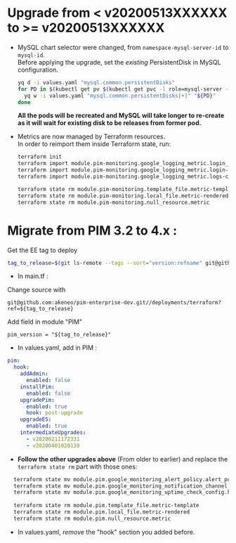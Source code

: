 # Upgrade from < v20200513XXXXXX  to >= v20200513XXXXXX

- MySQL chart selector were changed, from `namespace-mysql-server-id` to `mysql-id`.  
  Before applying the upgrade, set the *existing* PersistentDisk in MySQL configuration.
  ```bash
  yq d -i values.yaml "mysql.common.persistentDisks"
  for PD in $(kubectl get pv $(kubectl get pvc -l role=mysql-server -o jsonpath='{.items[*].spec.volumeName}') -o jsonpath='{..spec.gcePersistentDisk.pdName}'); do
    yq w -i values.yaml "mysql.common.persistentDisks[+]" "${PD}"
  done
  ```
  **All the pods will be recreated and MySQL will take longer to re-create as it will wait for existing disk to be releases from former pod.**

- Metrics are now managed by Terraform resources.  
  In order to reimport them inside Terraform state, run:
  ```bash
  terraform init
  terraform import module.pim-monitoring.google_logging_metric.login_count "${google_project_id} ${pfid}-login-count"
  terraform import module.pim-monitoring.google_logging_metric.login-response-time-distribution "${google_project_id} ${pfid}-login-response-time-distribution"
  terraform import module.pim-monitoring.google_logging_metric.logs-count "${google_project_id} ${pfid}-logs-count"

  terraform state rm module.pim-monitoring.template_file.metric-template
  terraform state rm module.pim-monitoring.local_file.metric-rendered
  terraform state rm module.pim-monitoring.null_resource.metric
  ```

# Migrate from PIM 3.2 to 4.x :

Get the EE tag to deploy

```bash
tag_to_release=$(git ls-remote --tags --sort="version:refname" git@github.com:akeneo/pim-enterprise-dev | grep -oE 'v?[0-9]{14}$' | sort -r | head -n 1)
```

- In main.tf :

Change source with

`git@github.com:akeneo/pim-enterprise-dev.git//deployments/terraform?ref=${tag_to_release}`

Add field in module "PIM"

`pim_version = "${tag_to_release}"`

- In values.yaml, add in PIM :

```yaml
pim:
  hook:
    addAdmin:
      enabled: false
    installPim:
      enabled: false
    upgradePim:
      enabled: true
      hook: post-upgrade
    upgradeES:
      enabled: true
    intermediateUpgrades:
      - v20200211172331
      - v20200401020139
```

- **Follow the other upgrades above** (From older to earlier) and replace the `terraform state rm` part with those ones:
```bash
  terraform state mv module.pim.google_monitoring_alert_policy.alert_policy module.pim-monitoring.google_monitoring_alert_policy.alert_policy
  terraform state mv module.pim.google_monitoring_notification_channel.pagerduty module.pim-monitoring.google_monitoring_notification_channel.pagerduty
  terraform state mv module.pim.google_monitoring_uptime_check_config.https module.pim-monitoring.google_monitoring_uptime_check_config.https
  
  terraform state rm module.pim.template_file.metric-template
  terraform state rm module.pim.local_file.metric-rendered
  terraform state rm module.pim.null_resource.metric
```

- In values.yaml, *remove* the "hook" section you added before.
